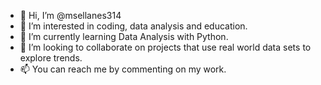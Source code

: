 - 👋 Hi, I’m @msellanes314
- 👀 I’m interested in coding, data analysis and education.
- 🌱 I’m currently learning Data Analysis with Python.
- 💞️ I’m looking to collaborate on projects that use real world data sets to explore trends.
- 📫 You can reach me by commenting on my work. 

<!---
msellanes314/msellanes314 is a ✨ special ✨ repository because its `README.md` (this file) appears on your GitHub profile.
You can click the Preview link to take a look at your changes.
--->
